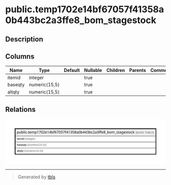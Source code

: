 # public.temp1702e14bf67057f41358a0b443bc2a3ffe8_bom_stagestock

## Description

## Columns

| Name | Type | Default | Nullable | Children | Parents | Comment |
| ---- | ---- | ------- | -------- | -------- | ------- | ------- |
| itemid | integer |  | true |  |  |  |
| baseqty | numeric(15,5) |  | true |  |  |  |
| altqty | numeric(15,5) |  | true |  |  |  |

## Relations

![er](public.temp1702e14bf67057f41358a0b443bc2a3ffe8_bom_stagestock.svg)

---

> Generated by [tbls](https://github.com/k1LoW/tbls)
